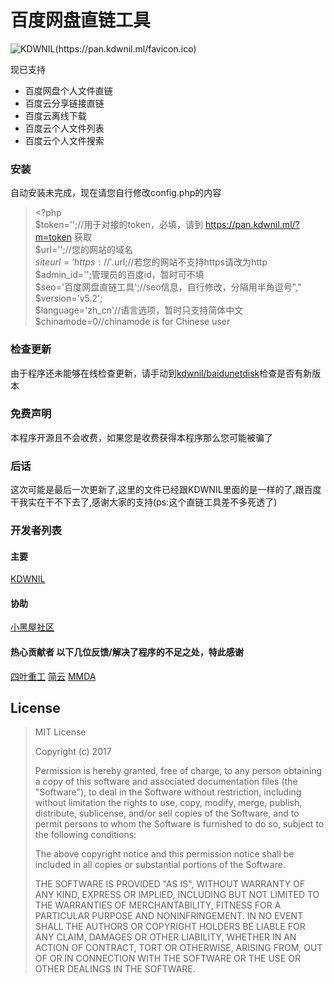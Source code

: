 # 百度网盘直链工具

![KDWNIL(https://pan.kdwnil.ml/favicon.ico)](https://pan.kdwnil.ml/favicon.ico)


现已支持
  - 百度网盘个人文件直链
  - 百度云分享链接直链
  - 百度云离线下载
  - 百度云个人文件列表
  - 百度云个人文件搜索


### 安装
自动安装未完成，现在请您自行修改config.php的内容
>\<?php  <br>
>$token='';//用于对接的token，必填，请到 https://pan.kdwnil.ml/?m=token 获取  <br>
>$url='';//您的网站的域名  <br>
>$siteurl='https://'.$url;//若您的网站不支持https请改为http<br>
>$admin_id='';管理员的百度id，暂时可不填  <br>
>$seo='百度网盘直链工具';//seo信息，自行修改，分隔用半角逗号","<br>
>$version='v5.2';  <br>
>$language='zh_cn'//语言选项，暂时只支持简体中文<br>
>$chinamode=0//chinamode is for Chinese user<br>

### 检查更新

由于程序还未能够在线检查更新，请手动到[kdwnil/baidunetdisk](https://github.com/kdwnil/baidunetdisk)检查是否有新版本

### 免费声明
本程序开源且不会收费，如果您是收费获得本程序那么您可能被骗了

### 后话
这次可能是最后一次更新了,这里的文件已经跟KDWNIL里面的是一样的了,跟百度干我实在干不下去了,感谢大家的支持(ps:这个直链工具差不多死透了)

### 开发者列表 
#### 主要 
[KDWNIL](https://kdwnil.ml)
#### 协助
[小黑屋社区](http://www.xheiwu.com)
#### 热心贡献者 以下几位反馈/解决了程序的不足之处，特此感谢
[四叶重工](https://n0099.cf)
[简云](https://tbsign.cn)
[MMDA](http://mmda.ga)

License
----

>MIT License
>
>Copyright (c) 2017 
>
>Permission is hereby granted, free of charge, to any person obtaining a copy
>of this software and associated documentation files (the "Software"), to deal
>in the Software without restriction, including without limitation the rights
>to use, copy, modify, merge, publish, distribute, sublicense, and/or sell
>copies of the Software, and to permit persons to whom the Software is
>furnished to do so, subject to the following conditions:
>
>The above copyright notice and this permission notice shall be included in all
>copies or substantial portions of the Software.
>
>THE SOFTWARE IS PROVIDED "AS IS", WITHOUT WARRANTY OF ANY KIND, EXPRESS OR
>IMPLIED, INCLUDING BUT NOT LIMITED TO THE WARRANTIES OF MERCHANTABILITY,
>FITNESS FOR A PARTICULAR PURPOSE AND NONINFRINGEMENT. IN NO EVENT SHALL THE
>AUTHORS OR COPYRIGHT HOLDERS BE LIABLE FOR ANY CLAIM, DAMAGES OR OTHER
>LIABILITY, WHETHER IN AN ACTION OF CONTRACT, TORT OR OTHERWISE, ARISING FROM,
>OUT OF OR IN CONNECTION WITH THE SOFTWARE OR THE USE OR OTHER DEALINGS IN THE
>SOFTWARE.
